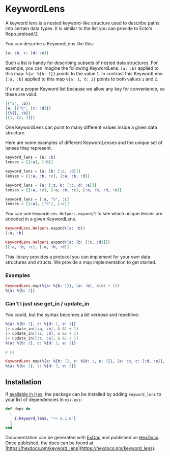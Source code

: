 # KeywordLens

A keyword lens is a nested keyword-like structure used to describe paths into certain data types. It is similar to the list you can provide to Ecto's Repo.preload/2

You can describe a KeywordLens like this:
```elixir
[a: :b, c: [d: :e]]
```

Such a list is handy for describing subsets of nested data structures. For example, you can imagine the following KeywordLens: `[a: :b]` applied to this map: `%{a: %{b: 1}}` points to the value `1`. In contrast this KeywordLens: `[:a, :b]` applied to this map `%{a: 1, b: 2}` points to both values `1` and `2`.

It's not a proper Keyword list because we allow any key for convenience, so these are valid:

```elixir
[{"a", :b}]
[a: [{"b", [c: :d]}]
[{%{}, :b}]
[{1, {2, 3}}]
```

One KeywordLens can point to many different values inside a given data structure.

Here are some examples of different KeywordLenses and the unique set of lenses they represent.

```elixir
keyword_lens = [a: :b]
lenses = [[:a], [:b]]

keyword_lens = [a: [b: [:c, :d]]]
lenses = [[:a, :b, :c], [:a, :b, :d]]

keyword_lens = [a: [:z, b: [:c, d: :e]]]
lenses = [[:a, :z], [:a, :b, :c], [:a, :b, :d, :e]]

keyword_lens = [:a, "b", :c]
lenses = [[:a], ["b"], [:c]]
```

You can use `KeywordLens.Helpers.expand/1` to see which unique lenses are encoded in a given KeywordLens.

```elixir
KeywordLens.Helpers.expand([a: :b])
[:a, :b]

KeywordLens.Helpers.expand([a: [b: [:c, :d]]])
[[:a, :b, :c], [:a, :b, :d]]
```

This library provides a protocol you can implement for your own data structures and structs. We provide a map implementation to get started.

### Examples

```elixir
KeywordLens.map(%{a: %{b: 1}}, [a: :b], &(&1 + 1))
%{a: %{b: 2}}
```

### Can't I just use get_in / update_in

You could, but the syntax becomes a bit verbose and repetitive:

```elixir
%{a: %{b: 1}, c: %{d: 1, e: 1}}
|> update_in([:a, :b], & &1 + 1)
|> update_in([:c, :d], & &1 + 1)
|> update_in([:c, :e], & &1 + 1)
%{a: %{b: 2}, c: %{d: 2, e: 2}}

# Vs

KeywordLens.map(%{a: %{b: 1}, c: %{d: 1, e: 1}}, [a: :b, c: [:d, :e]], & &1+1)
%{a: %{b: 2}, c: %{d: 2, e: 2}}
```



## Installation

If [available in Hex](https://hex.pm/docs/publish), the package can be installed
by adding `keyword_lens` to your list of dependencies in `mix.exs`:

```elixir
def deps do
  [
    {:keyword_lens, "~> 0.1.0"}
  ]
end
```

Documentation can be generated with [ExDoc](https://github.com/elixir-lang/ex_doc)
and published on [HexDocs](https://hexdocs.pm). Once published, the docs can
be found at [https://hexdocs.pm/keyword_lens](https://hexdocs.pm/keyword_lens).

